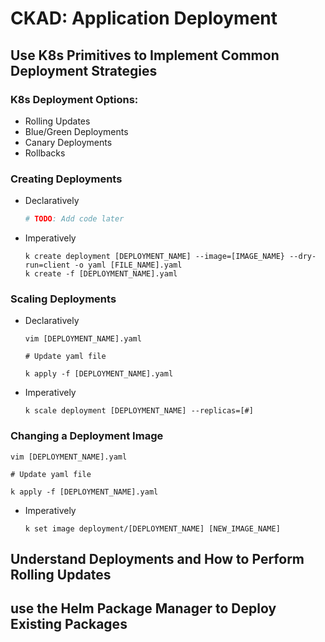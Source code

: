 # CKAD: Application Deployment

## Use K8s Primitives to Implement Common Deployment Strategies

### K8s Deployment Options:
- Rolling Updates
- Blue/Green Deployments
- Canary Deployments
- Rollbacks

### Creating Deployments
- Declaratively
  ```yaml
  # TODO: Add code later
  ```
- Imperatively
  ```shell
  k create deployment [DEPLOYMENT_NAME] --image=[IMAGE_NAME} --dry-run=client -o yaml [FILE_NAME].yaml
  k create -f [DEPLOYMENT_NAME].yaml
  ```

### Scaling Deployments
- Declaratively
  ```shell
  vim [DEPLOYMENT_NAME].yaml

  # Update yaml file

  k apply -f [DEPLOYMENT_NAME].yaml
  ```
- Imperatively
  ```shell
  k scale deployment [DEPLOYMENT_NAME] --replicas=[#]
  ```

### Changing a Deployment Image
  ```shell
  vim [DEPLOYMENT_NAME].yaml

  # Update yaml file

  k apply -f [DEPLOYMENT_NAME].yaml
  ```
- Imperatively
  ```shell
  k set image deployment/[DEPLOYMENT_NAME] [NEW_IMAGE_NAME]
  ```

## Understand Deployments and How to Perform Rolling Updates

## use the Helm Package Manager to Deploy Existing Packages
